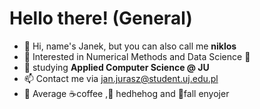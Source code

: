 # Hello there! (General)
- 👋 Hi, name's Janek, but you can also call me **niklos**
- 👀 Interested in Numerical Methods and Data Science 🐍
- 🧮 studying **Applied Computer Science @ JU**
- 📫 Contact me via jan.jurasz@student.uj.edu.pl 
- 🚀 Average ☕coffee ,🦔 hedhehog and 🍂fall enyojer
<!---


--->
